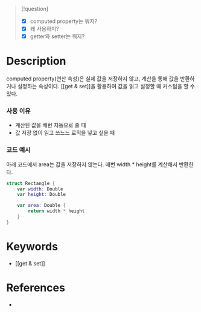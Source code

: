 

>[!question]
>- [x] computed property는 뭐지?
>- [x] 왜 사용하지?
>- [x] getter와 setter는 뭐지?
# Description
computed property(연산 속성)은 실제 값을 저장하지 않고, 계산을 통해 값을 반환하거나 설정하는 속성이다.
[[get & set]]을 활용하여 값을 읽고 설정할 때 커스텀을 할 수 있다.

### 사용 이유
- 계산된 값을 배번 자동으로 줄 때
- 값 저장 없이 읽고 쓰느느 로직을 넣고 싶을 때

### 코드 예시
아래 코드에서 area는 값을 저장하지 않는다.
매번 width * height를 계산해서 반환한다.
```swift
struct Rectangle {
	var width: Double
	var height: Double

	var area: Double {
		return width * height
	}
}
```

# Keywords
- [[get & set]]
# References
- 
